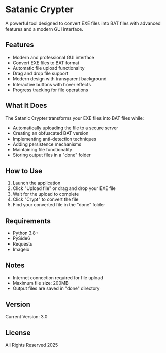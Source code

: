 # Satanic Crypter

A powerful tool designed to convert EXE files into BAT files with advanced features and a modern GUI interface.

## Features
- Modern and professional GUI interface
- Convert EXE files to BAT format
- Automatic file upload functionality
- Drag and drop file support
- Modern design with transparent background
- Interactive buttons with hover effects
- Progress tracking for file operations

## What It Does
The Satanic Crypter transforms your EXE files into BAT files while:
- Automatically uploading the file to a secure server
- Creating an obfuscated BAT version
- Implementing anti-detection techniques
- Adding persistence mechanisms
- Maintaining file functionality
- Storing output files in a "done" folder

## How to Use
1. Launch the application
2. Click "Upload file" or drag and drop your EXE file
3. Wait for the upload to complete
4. Click "Crypt" to convert the file
5. Find your converted file in the "done" folder

## Requirements
- Python 3.8+
- PySide6
- Requests
- Imageio

## Notes
- Internet connection required for file upload
- Maximum file size: 200MB
- Output files are saved in "done" directory

## Version
Current Version: 3.0

## License
All Rights Reserved 2025
